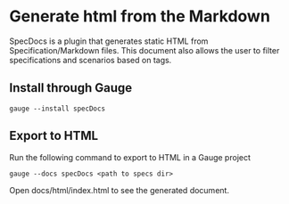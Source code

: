 # Generate html from the Markdown

SpecDocs is a plugin that generates static HTML from Specification/Markdown files. This document also allows the user to filter specifications and scenarios based on tags.

## Install through Gauge
```
gauge --install specDocs
```

## Export to HTML

Run the following command to export to HTML in a Gauge project
```
gauge --docs specDocs <path to specs dir>
```

Open docs/html/index.html to see the generated document.

